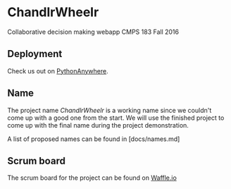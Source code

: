 # ChandlrWheelr

Collaborative decision making webapp
CMPS 183 Fall 2016

## Deployment
Check us out on [PythonAnywhere](https://fence.pythonanywhere.com/ChandlrWheelr).

## Name
The project name *ChandlrWheelr* is a working name since we couldn't come up with a good one from the start.
We will use the finished project to come up with the final name during the project demonstration.

A list of proposed names can be found in [docs/names.md]

## Scrum board
The scrum board for the project can be found on [Waffle.io](https://waffle.io/Fence-UCSC/ChandlrWheelr)